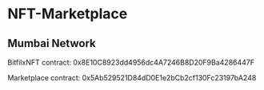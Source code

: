 # NFT-Marketplace

## Mumbai Network

BitfilxNFT contract: 0x8E10C8923dd4956dc4A7246B8D20F9Ba4286447F

Marketplace contract: 0x5Ab529521D84dD0E1e2bCb2cf130Fc23197bA248